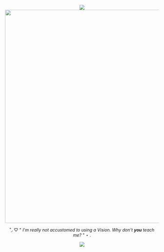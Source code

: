<p align="center">
<img src="https://github.com/user-attachments/assets/cfe5a7a1-2e65-4719-ac0f-088df2130916">

<img src="https://github.com/user-attachments/assets/be6cae86-ebd0-4265-aab7-746ce018e9f3" width=700>
<p align="center">
˚◞ ♡ " <i>I'm really not accustomed to using a Vision. Why don't <b>you</b> teach me?</i> " ⋆ .
<p align="center">
<img src="https://64.media.tumblr.com/01abd4e5f60ad8f36d5ac1d8998bd269/ce4cfcc67947d75c-a2/s400x600/f4c8dd029be408796ddcf2cc280c962e81ad4d52.gif">
